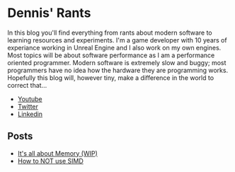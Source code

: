 # Dennis' Rants

In this blog you'll find everything from rants about modern software to learning resources and experiments. I'm a game developer
with 10 years of experiance working in Unreal Engine and I also work on my own engines. Most topics will be about software performance
as I am a performance oriented programmer. Modern software is extremely slow and buggy; most programmers have no idea how the 
hardware they are programming works. Hopefully this blog will, however tiny, make a difference in the world to correct that...

 * [Youtube](https://www.youtube.com/mazymodz)
 * [Twitter](https://www.twitter.com/mazymodz)
 * [Linkedin](https://www.linkedin.com/in/denanddev/)

## Posts
 * [It's all about Memory (WIP)](posts/its-all-about-memory.md)
 * [How to NOT use SIMD](posts/how-to-not-use-simd/index.html)
 
